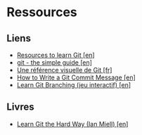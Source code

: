 # Ressources

## Liens

* [Resources to learn Git [en]](https://try.github.io/)
* [git - the simple guide [en]](http://rogerdudler.github.io/git-guide/)
* [Une référence visuelle de Git [fr]](http://rogerdudler.github.io/git-guide/index-fr.html)
* [How to Write a Git Commit Message [en]](https://chris.beams.io/posts/git-commit/)
* [Learn Git Branching (jeu interactif) [en]](https://learngitbranching.js.org/)

## Livres

* [Learn Git the Hard Way (Ian Miell) [en]](http://leanpub.com/learngitthehardway)